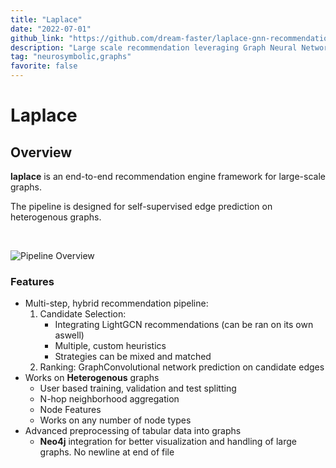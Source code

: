 ```yaml
---
title: "Laplace"
date: "2022-07-01"
github_link: "https://github.com/dream-faster/laplace-gnn-recommendation"
description: "Large scale recommendation leveraging Graph Neural Networks"
tag: "neurosymbolic,graphs"
favorite: false
---
```


# Laplace

## Overview

**laplace** is an end-to-end recommendation engine framework for large-scale graphs.

The pipeline is designed for self-supervised edge prediction on heterogenous graphs.

<br>

![Pipeline Overview](/assets/images/pipeline_overview.png)

### Features

- Multi-step, hybrid recommendation pipeline:
  1. Candidate Selection:
     - Integrating LightGCN recommendations (can be ran on its own aswell)
     - Multiple, custom heuristics
     - Strategies can be mixed and matched
  2. Ranking: GraphConvolutional network prediction on candidate edges
- Works on **Heterogenous** graphs
  - User based training, validation and test splitting
  - N-hop neighborhood aggregation
  - Node Features
  - Works on any number of node types
- Advanced preprocessing of tabular data into graphs
  - **Neo4j** integration for better visualization and handling of large graphs.
    No newline at end of file
